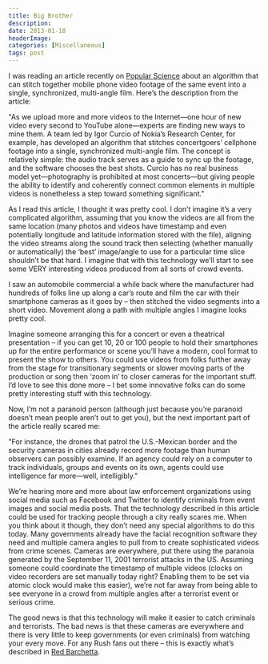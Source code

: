 ```yaml
---
title: Big Brother
description: 
date: 2013-01-18
headerImage: 
categories: [Miscellaneous]
tags: post
---
```


I was reading an article recently on [Popular Science](https://www.popsci.com/technology/article/2012-06/our-web-videos-reveal-more-we-realize-and-perhaps-more-we-want "Popular Science Article Link") about an algorithm that can stitch together mobile phone video footage of the same event into a single, synchronized, multi-angle film. Here’s the description from the article:

"As we upload more and more videos to the Internet—one hour of new video every second to YouTube alone—experts are finding new ways to mine them. A team led by Igor Curcio of Nokia’s Research Center, for example, has developed an algorithm that stitches concertgoers’ cellphone footage into a single, synchronized multi-angle film. The concept is relatively simple: the audio track serves as a guide to sync up the footage, and the software chooses the best shots. Curcio has no real business model yet—photography is prohibited at most concerts—but giving people the ability to identify and coherently connect common elements in multiple videos is nonetheless a step toward something significant."

As I read this article, I thought it was pretty cool. I don’t imagine it’s a very complicated algorithm, assuming that you know the videos are all from the same location (many photos and videos have timestamp and even potentially longitude and latitude information stored with the file), aligning the video streams along the sound track then selecting (whether manually or automatically) the ‘best’ image/angle to use for a particular time slice shouldn’t be that hard. I imagine that with this technology we’ll start to see some VERY interesting videos produced from all sorts of crowd events.

I saw an automobile commercial a while back where the manufacturer had hundreds of folks line up along a car’s route and film the car with their smartphone cameras as it goes by – then stitched the video segments into a short video. Movement along a path with multiple angles I imagine looks pretty cool.

Imagine someone arranging this for a concert or even a theatrical presentation – if you can get 10, 20 or 100 people to hold their smartphones up for the entire performance or scene you’ll have a modern, cool format to present the show to others. You could use videos from folks further away from the stage for transitionary segments or slower moving parts of the production or song then ‘zoom in’ to closer cameras for the important stuff. I’d love to see this done more – I bet some innovative folks can do some pretty interesting stuff with this technology.

Now, I’m not a paranoid person (although just because you’re paranoid doesn’t mean people aren’t out to get you), but the next important part of the article really scared me:

"For instance, the drones that patrol the U.S.-Mexican border and the security cameras in cities already record more footage than human observers can possibly examine. If an agency could rely on a computer to track individuals, groups and events on its own, agents could use intelligence far more—well, intelligibly."

We’re hearing more and more about law enforcement organizations using social media such as Facebook and Twitter to identify criminals from event images and social media posts. That the technology described in this article could be used for tracking people through a city really scares me. When you think about it though, they don’t need any special algorithms to do this today. Many governments already have the facial recognition software they need and multiple camera angles to pull from to create sophisticated videos from crime scenes. Cameras are everywhere, put there using the paranoia generated by the September 11, 2001 terrorist attacks in the US. Assuming someone could coordinate the timestamp of multiple videos (clocks on video recorders are set manually today right? Enabling them to be set via atomic clock would make this easier), we’re not far away from being able to see everyone in a crowd from multiple angles after a terrorist event or serious crime.

The good news is that this technology will make it easier to catch criminals and terrorists. The bad news is that these cameras are everywhere and there is very little to keep governments (or even criminals) from watching your every move. For any Rush fans out there – this is exactly what’s described in [Red Barchetta](https://en.wikipedia.org/wiki/Red_Barchetta).